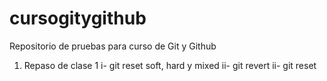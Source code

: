 # cursogitygithub
Repositorio de pruebas para curso de Git y Github

1) Repaso de clase 1
  i- git reset soft, hard y mixed
  ii- git revert
  ii- git reset
 
